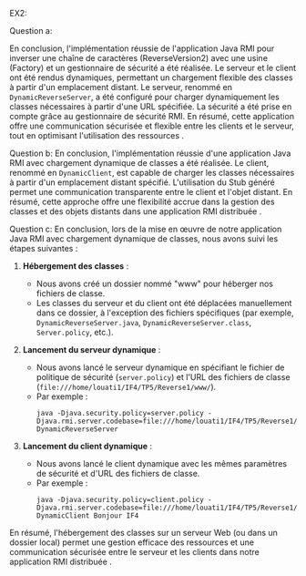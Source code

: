 EX2:

Question a:

En conclusion, l'implémentation réussie de l'application Java RMI pour inverser une chaîne de caractères (ReverseVersion2) avec une usine (Factory) et un gestionnaire de sécurité a été réalisée. 
Le serveur et le client ont été rendus dynamiques, permettant un chargement flexible des classes à partir d'un emplacement distant.
Le serveur, renommé en `DynamicReverseServer`, a été configuré pour charger dynamiquement les classes nécessaires à partir d'une URL spécifiée. 
La sécurité a été prise en compte grâce au gestionnaire de sécurité RMI. 
En résumé, cette application offre une communication sécurisée et flexible entre les clients et le serveur, tout en optimisant l'utilisation des ressources .  

Question b:
En conclusion, l'implémentation réussie d'une application Java RMI avec chargement dynamique de classes a été réalisée. 
Le client, renommé en `DynamicClient`, est capable de charger les classes nécessaires à partir d'un emplacement distant spécifié. 
L'utilisation du Stub généré permet une communication transparente entre le client et l'objet distant. En résumé, cette approche offre une flexibilité accrue dans la gestion des classes et des objets distants dans une application RMI distribuée  . 

Question c:
En conclusion, lors de la mise en œuvre de notre application Java RMI avec chargement dynamique de classes, nous avons suivi les étapes suivantes :

1. **Hébergement des classes** :
   - Nous avons créé un dossier nommé "www" pour héberger nos fichiers de classe.
   - Les classes du serveur et du client ont été déplacées manuellement dans ce dossier, à l'exception des fichiers spécifiques (par exemple, `DynamicReverseServer.java`, `DynamicReverseServer.class`, `Server.policy`, etc.).

2. **Lancement du serveur dynamique** :
   - Nous avons lancé le serveur dynamique en spécifiant le fichier de politique de sécurité (`server.policy`) et l'URL des fichiers de classe (`file:///home/louati1/IF4/TP5/Reverse1/www/`).
   - Par exemple :
     ```
     java -Djava.security.policy=server.policy -Djava.rmi.server.codebase=file:///home/louati1/IF4/TP5/Reverse1/www/ DynamicReverseServer
     ```

3. **Lancement du client dynamique** :
   - Nous avons lancé le client dynamique avec les mêmes paramètres de sécurité et d'URL des fichiers de classe.
   - Par exemple :
     ```
     java -Djava.security.policy=client.policy -Djava.rmi.server.codebase=file:///home/louati1/IF4/TP5/Reverse1/www/ DynamicClient Bonjour IF4
     ```

En résumé, l'hébergement des classes sur un serveur Web (ou dans un dossier local) permet une gestion efficace des ressources et une communication sécurisée entre le serveur et les clients dans notre application RMI distribuée .

